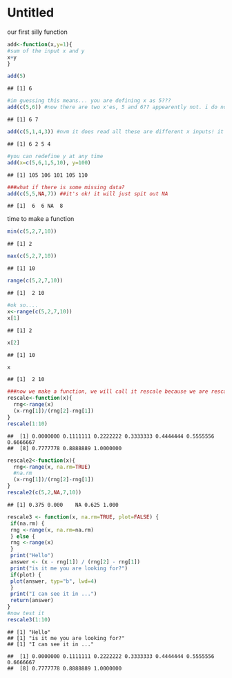 Untitled
================

our first silly function

``` r
add<-function(x,y=1){
#sum of the input x and y
x+y
}
```

``` r
add(5)
```

    ## [1] 6

``` r
#im guessing this means... you are defining x as 5???
add(c(5,6)) #now there are two x'es, 5 and 6?? appearently not. i do not understand hold on let me try something
```

    ## [1] 6 7

``` r
add(c(5,1,4,3)) #nvm it does read all these are different x inputs! it's important to have the c() otherwise it wont work
```

    ## [1] 6 2 5 4

``` r
#you can redefine y at any time
add(x=c(5,6,1,5,10), y=100)
```

    ## [1] 105 106 101 105 110

``` r
###what if there is some missing data?
add(c(5,5,NA,7)) ##it's ok! it will just spit out NA
```

    ## [1]  6  6 NA  8

time to make a function

``` r
min(c(5,2,7,10))
```

    ## [1] 2

``` r
max(c(5,2,7,10))
```

    ## [1] 10

``` r
range(c(5,2,7,10))
```

    ## [1]  2 10

``` r
#ok so....
x<-range(c(5,2,7,10))
x[1]
```

    ## [1] 2

``` r
x[2]
```

    ## [1] 10

``` r
x
```

    ## [1]  2 10

``` r
###now we make a function, we will call it rescale because we are rescaling a function that we need to use over and over!
rescale<-function(x){
  rng<-range(x)
  (x-rng[1])/(rng[2]-rng[1])
}
rescale(1:10)
```

    ##  [1] 0.0000000 0.1111111 0.2222222 0.3333333 0.4444444 0.5555556 0.6666667
    ##  [8] 0.7777778 0.8888889 1.0000000

``` r
rescale2<-function(x){
  rng<-range(x, na.rm=TRUE)
  #na.rm
  (x-rng[1])/(rng[2]-rng[1])
}
rescale2(c(5,2,NA,7,10))
```

    ## [1] 0.375 0.000    NA 0.625 1.000

``` r
rescale3 <- function(x, na.rm=TRUE, plot=FALSE) {
 if(na.rm) {
 rng <-range(x, na.rm=na.rm)
 } else {
 rng <-range(x)
 }
 print("Hello")
 answer <- (x - rng[1]) / (rng[2] - rng[1])
 print("is it me you are looking for?")
 if(plot) {
 plot(answer, typ="b", lwd=4)
 }
 print("I can see it in ...")
 return(answer)
}
#now test it
rescale3(1:10)
```

    ## [1] "Hello"
    ## [1] "is it me you are looking for?"
    ## [1] "I can see it in ..."

    ##  [1] 0.0000000 0.1111111 0.2222222 0.3333333 0.4444444 0.5555556 0.6666667
    ##  [8] 0.7777778 0.8888889 1.0000000
